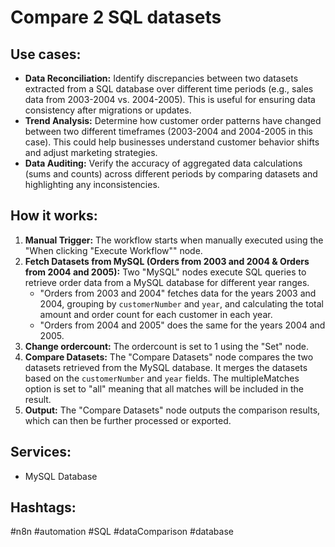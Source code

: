 # Compare 2 SQL datasets

## Use cases:

- **Data Reconciliation:** Identify discrepancies between two datasets extracted from a SQL database over different time periods (e.g., sales data from 2003-2004 vs. 2004-2005). This is useful for ensuring data consistency after migrations or updates.
- **Trend Analysis:** Determine how customer order patterns have changed between two different timeframes (2003-2004 and 2004-2005 in this case). This could help businesses understand customer behavior shifts and adjust marketing strategies.
- **Data Auditing:** Verify the accuracy of aggregated data calculations (sums and counts) across different periods by comparing datasets and highlighting any inconsistencies.

## How it works:

1.  **Manual Trigger:** The workflow starts when manually executed using the "When clicking \"Execute Workflow\"" node.
2.  **Fetch Datasets from MySQL (Orders from 2003 and 2004 & Orders from 2004 and 2005):** Two "MySQL" nodes execute SQL queries to retrieve order data from a MySQL database for different year ranges.
    -   "Orders from 2003 and 2004" fetches data for the years 2003 and 2004, grouping by `customerNumber` and `year`, and calculating the total amount and order count for each customer in each year.
    -   "Orders from 2004 and 2005" does the same for the years 2004 and 2005.
3.  **Change ordercount:** The ordercount is set to 1 using the "Set" node.
4.  **Compare Datasets:** The "Compare Datasets" node compares the two datasets retrieved from the MySQL database. It merges the datasets based on the `customerNumber` and `year` fields. The multipleMatches option is set to "all" meaning that all matches will be included in the result.
5.  **Output:** The "Compare Datasets" node outputs the comparison results, which can then be further processed or exported.

## Services:

-   MySQL Database

## Hashtags:

#n8n #automation #SQL #dataComparison #database
